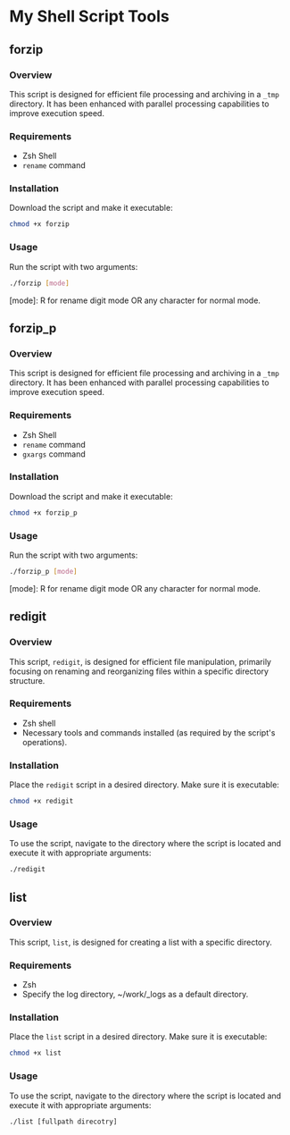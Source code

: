 # My Shell Script Tools

## forzip
### Overview
This script is designed for efficient file processing and archiving in a `_tmp` directory. 
It has been enhanced with parallel processing capabilities to improve execution speed.

### Requirements
- Zsh Shell
- `rename` command

### Installation
Download the script and make it executable:
```bash
chmod +x forzip
```
### Usage
Run the script with two arguments:
```bash
./forzip [mode]
```
[mode]: R for rename digit mode OR any character for normal mode.

## forzip_p
### Overview
This script is designed for efficient file processing and archiving in a `_tmp` directory. 
It has been enhanced with parallel processing capabilities to improve execution speed.

### Requirements
- Zsh Shell
- `rename` command
- `gxargs` command

### Installation
Download the script and make it executable:
```bash
chmod +x forzip_p
```
### Usage
Run the script with two arguments:
```bash
./forzip_p [mode]
```
[mode]: R for rename digit mode OR any character for normal mode.

## redigit
### Overview
This script, `redigit`, is designed for efficient file manipulation, primarily focusing on renaming and reorganizing files within a specific directory structure.

### Requirements
- Zsh shell
- Necessary tools and commands installed (as required by the script's operations).

### Installation
Place the `redigit` script in a desired directory. Make sure it is executable:
```bash
chmod +x redigit
```
### Usage
To use the script, navigate to the directory where the script is located and execute it with appropriate arguments:
```bash
./redigit
```

## list
### Overview
This script, `list`, is designed for creating a list with a specific directory.

### Requirements
- Zsh
- Specify the log directory, ~/work/_logs as a default directory.

### Installation
Place the `list` script in a desired directory. Make sure it is executable:
```bash
chmod +x list
```
### Usage
To use the script, navigate to the directory where the script is located and execute it with appropriate arguments:
```bash
./list [fullpath direcotry]
```